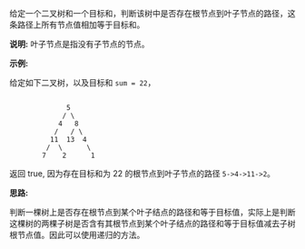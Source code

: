 给定一个二叉树和一个目标和，判断该树中是否存在根节点到叶子节点的路径，这条路径上所有节点值相加等于目标和。

**说明:** 叶子节点是指没有子节点的节点。

**示例:**

给定如下二叉树，以及目标和 `sum = 22`，

```

              5
             / \
            4   8
           /   / \
          11  13  4
         /  \      \
        7    2      1
```

返回 true, 因为存在目标和为 22 的根节点到叶子节点的路径 `5->4->11->2`。

**思路:**

判断一棵树上是否存在根节点到某个叶子结点的路径和等于目标值，实际上是判断这棵树的两棵子树是否含有其根节点到某个叶子结点的路径和等于目标值减去子树根节点值。因此可以使用递归的方法。
